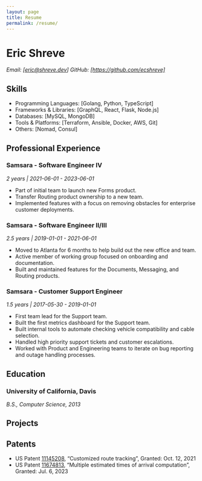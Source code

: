 ```yaml
---
layout: page
title: Resume
permalink: /resume/
---
```


# Eric Shreve
*Email: [eric@shreve.dev]*
*GitHub: [https://github.com/ecshreve]*

## Skills
- Programming Languages: [Golang, Python, TypeScript]
- Frameworks & Libraries: [GraphQL, React, Flask, Node.js]
- Databases: [MySQL, MongoDB]
- Tools & Platforms: [Terraform, Ansible, Docker, AWS, Git]
- Others: [Nomad, Consul]

## Professional Experience
### Samsara - Software Engineer IV
*2 years | 2021-06-01 - 2023-06-01*
- Part of initial team to launch new Forms product.
- Transfer Routing product ownership to a new team.
- Implemented features with a focus on removing obstacles for enterprise customer deployments.

### Samsara - Software Engineer II/III
*2.5 years | 2019-01-01 - 2021-06-01*
- Moved to Atlanta for 6 months to help build out the new office and team.
- Active member of working group focused on onboarding and documentation.
- Built and maintained features for the Documents, Messaging, and Routing products.

### Samsara - Customer Support Engineer
*1.5 years | 2017-05-30 - 2019-01-01*
- First team lead for the Support team.
- Built the first metrics dashboard for the Support team.
- Built internal tools to automate checking vehicle compatibility and cable selection.
- Handled high priority support tickets and customer escalations.
- Worked with Product and Engineering teams to iterate on bug reporting and outage handling processes.

## Education
### University of California, Davis
*B.S., Computer Science, 2013*

## Projects

## Patents
- US Patent [11145208](https://patents.justia.com/patent/11145208), “Customized route tracking”, Granted: Oct. 12, 2021
- US Patent [11674813](https://patents.justia.com/patent/11674813), “Multiple estimated times of arrival computation”, Granted: Jul. 6, 2023